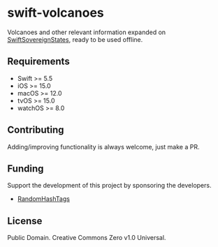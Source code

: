 # swift-volcanoes
Volcanoes and other relevant information expanded on [SwiftSovereignStates](https://github.com/RandomHashTags/swift-sovereign-states), ready to be used offline.

## Requirements
- Swift >= 5.5
- iOS >= 15.0
- macOS >= 12.0
- tvOS >= 15.0
- watchOS >= 8.0

## Contributing
Adding/improving functionality is always welcome, just make a PR.

## Funding
Support the development of this project by sponsoring the developers.
- [RandomHashTags](https://github.com/sponsors/RandomHashTags)

## License
Public Domain. Creative Commons Zero v1.0 Universal.
